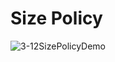 # Size Policy
![3-12SizePolicyDemo](https://user-images.githubusercontent.com/45032222/212460303-a3966ba3-d884-46ae-8012-a074999ff2b1.png)

